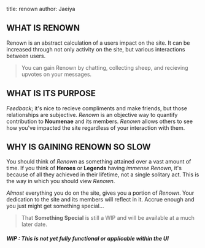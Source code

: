 title: renown
author: Jaeiya

## WHAT IS RENOWN
Renown is an abstract calculation of a users impact on the site. It can be increased through not only activity on the site, but various interactions between users.

> You can gain Renown by chatting, collecting sheep, and recieving upvotes on your messages.

## WHAT IS ITS PURPOSE

_Feedback_; it's nice to recieve compliments and make friends, but those relationships are subjective. _Renown_ is an objective way to quantify contribution to **Noumenae** and its members. _Renown_ allows others to see how you've impacted the site regardless of your interaction with them.

## WHY IS GAINING RENOWN SO SLOW

You should think of _Renown_ as something attained over a vast amount of time. If you think of **Heroes** or **Legends** having _immense Renown_, it's because of all they achieved in their lifetime, not a single solitary act. This is the way in which you should view _Renown_.

_Almost_ everything you do on the site, gives you a portion of _Renown_. Your dedication to the site and its members will reflect in it. Accrue enough and you just might get something special...

> That **Something Special** is still a WIP and will be available at a much later date.

##### WIP : This is not yet fully functional or applicable within the UI